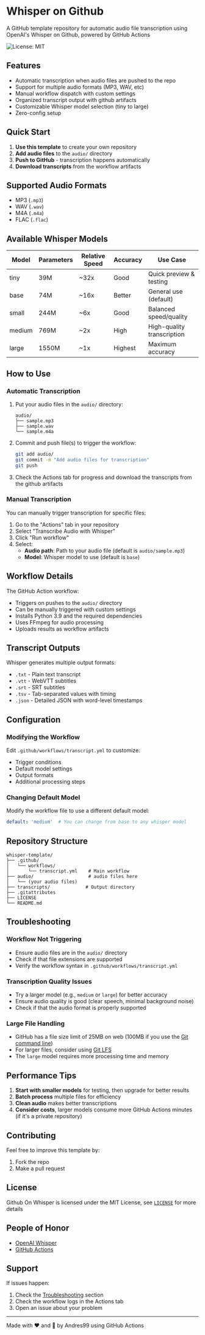 # Whisper on Github

A GitHub template repository for automatic audio file transcription using OpenAI's Whisper on Github, powered by GitHub Actions

![License: MIT](https://img.shields.io/badge/License-MIT-blue.svg)

## Features

- Automatic transcription when audio files are pushed to the repo
- Support for multiple audio formats (MP3, WAV, etc)
- Manual workflow dispatch with custom settings
- Organized transcript output with github artifacts
- Customizable Whisper model selection (tiny to large)
- Zero-config setup

## Quick Start

1. **Use this template** to create your own repository
2. **Add audio files** to the `audio/` directory
3. **Push to GitHub** - transcription happens automatically
4. **Download transcripts** from the workflow artifacts

## Supported Audio Formats

- MP3 (`.mp3`)
- WAV (`.wav`)
- M4A (`.m4a`)
- FLAC (`.flac`)

## Available Whisper Models

| Model  | Parameters | Relative Speed | Accuracy | Use Case |
|--------|------------|----------------|----------|----------|
| tiny   | 39M        | ~32x           | Good     | Quick preview & testing |
| base   | 74M        | ~16x           | Better   | General use (default) |
| small  | 244M       | ~6x            | Good     | Balanced speed/quality |
| medium | 769M       | ~2x            | High     | High-quality transcription |
| large  | 1550M      | ~1x            | Highest  | Maximum accuracy |

## How to Use

### Automatic Transcription

1. Put your audio files in the `audio/` directory:
   ```
   audio/
   ├── sample.mp3
   ├── sample.wav
   └── sample.m4a
   ```

2. Commit and push file(s) to trigger the workflow:
   ```bash
   git add audio/
   git commit -m "Add audio files for transcription"
   git push
   ```

3. Check the Actions tab for progress and download the transcripts from the github artifacts

### Manual Transcription

You can manually trigger transcription for specific files:

1. Go to the "Actions" tab in your repository
2. Select "Transcribe Audio with Whisper"
3. Click "Run workflow"
4. Select:
   - **Audio path**: Path to your audio file (default is `audio/sample.mp3`)
   - **Model**: Whisper model to use (default is `base`)

## Workflow Details

The GitHub Action workflow:

- Triggers on pushes to the `audio/` directory
- Can be manually triggered with custom settings
- Installs Python 3.9 and the required dependencies
- Uses FFmpeg for audio processing
- Uploads results as workflow artifacts

## Transcript Outputs

Whisper generates multiple output formats:

- `.txt` - Plain text transcript
- `.vtt` - WebVTT subtitles
- `.srt` - SRT subtitles
- `.tsv` - Tab-separated values with timing
- `.json` - Detailed JSON with word-level timestamps

## Configuration

### Modifying the Workflow

Edit `.github/workflows/transcript.yml` to customize:

- Trigger conditions
- Default model settings
- Output formats
- Additional processing steps

### Changing Default Model

Modify the workflow file to use a different default model:

```yaml
default: 'medium'  # You can change from base to any whisper model
```

## Repository Structure

```
whisper-template/
├── .github/
│   └── workflows/
│       └── transcript.yml    # Main workflow
├── audio/                    # audio files here
│   └── (your audio files)
├── transcripts/             # Output directory
├── .gitattributes
├── LICENSE
└── README.md
```

## Troubleshooting

### Workflow Not Triggering

- Ensure audio files are in the `audio/` directory
- Check if that file extensions are supported
- Verify the workflow syntax in `.github/workflows/transcript.yml`

### Transcription Quality Issues

- Try a larger model (e.g., `medium` or `large`) for better accuracy
- Ensure audio quality is good (clear speech, minimal background noise)
- Check if that the audio format is properly supported

### Large File Handling

- GitHub has a file size limit of 25MB on web (100MB if you use the [Git command line](https://git-scm.com/book/en/v2/Getting-Started-The-Command-Line))
- For larger files, consider using [Git LFS](https://docs.github.com/en/repositories/working-with-files/managing-large-files/configuring-git-large-file-storage)
- The `large` model requires more processing time and memory

## Performance Tips

1. **Start with smaller models** for testing, then upgrade for better results
2. **Batch process** multiple files for efficiency
3. **Clean audio** makes better transcriptions
4. **Consider costs**, larger models consume more GitHub Actions minutes (if it's a private repository)

## Contributing

Feel free to improve this template by:

1. Fork the repo
2. Make a pull request

## License

Github On Whisper is licensed under the MIT License, see [`LICENSE`](LICENSE) for more details

## People of Honor

- [OpenAI Whisper](https://github.com/openai/whisper)
- [GitHub Actions](https://github.com/features/actions)

## Support

If issues happen:

1. Check the [Troubleshooting](#troubleshooting) section
2. Check the workflow logs in the Actions tab
3. Open an issue about your problem

---

Made with ❤ and 🧻 by Andres99 using GitHub Actions
